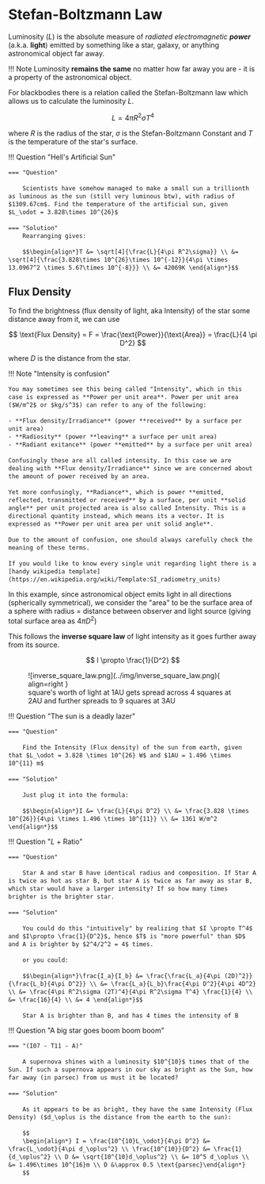 # Stefan-Boltzmann Law

Luminosity ($L$) is the absolute measure of _radiated electromagnetic **power**_ (a.k.a. **light**) emitted by something like a star, galaxy, or anything astronomical object far away.

!!! Note
Luminosity **remains the same** no matter how far away you are - it is a property of the astronomical object.

For blackbodies there is a relation called the Stefan-Boltzmann law which allows us to calculate the luminosity $L$.

$$
L = 4 \pi R^2 \sigma T^4
$$

where $R$ is the radius of the star, $\sigma$ is the Stefan-Boltzmann Constant and $T$ is the temperature of the star's surface.

!!! Question "Hell's Artificial Sun"

    === "Question"

        Scientists have somehow managed to make a small sun a trillionth as luminous as the sun (still very luminous btw), with radius of $1309.67cm$. Find the temperature of the artificial sun, given $L_\odot = 3.828\times 10^{26}$

    === "Solution"
        Rearranging gives:

        $$\begin{align*}T &= \sqrt[4]{\frac{L}{4\pi R^2\sigma}} \\ &= \sqrt[4]{\frac{3.828\times 10^{26}\times 10^{-12}}{4\pi \times 13.0967^2 \times 5.67\times 10^{-8}}} \\ &= 42069K \end{align*}$$

## Flux Density

To find the brightness (flux density of light, aka Intensity) of the star some distance away from it, we can use

$$
\text{Flux Density} = F = \frac{\text{Power}}{\text{Area}} = \frac{L}{4 \pi D^2}
$$

where $D$ is the distance from the star.

!!! Note "Intensity is confusion"

    You may sometimes see this being called "Intensity", which in this case is expressed as **Power per unit area**. Power per unit area ($W/m^2$ or $kg/s^3$) can refer to any of the following:

    - **Flux density/Irradiance** (power **received** by a surface per unit area)
    - **Radiosity** (power **leaving** a surface per unit area)
    - **Radiant exitance** (power **emitted** by a surface per unit area)

    Confusingly these are all called intensity. In this case we are dealing with **Flux density/Irradiance** since we are concerned about the amount of power received by an area.

    Yet more confusingly, **Radiance**, which is power **emitted, reflected, transmitted or received** by a surface, per unit **solid angle** per unit projected area is also called Intensity. This is a directional quantity instead, which means its a vector. It is expressed as **Power per unit area per unit solid angle**.

    Due to the amount of confusion, one should always carefully check the meaning of these terms.

    If you would like to know every single unit regarding light there is a [handy wikipedia template](https://en.wikipedia.org/wiki/Template:SI_radiometry_units)

In this example, since astronomical object emits light in all directions (spherically symmetrical), we consider the "area" to be the surface area of a sphere with radius = distance between observer and light source (giving total surface area as $4\pi D^2$)

This follows the **inverse square law** of light intensity as it goes further away from its source.

$$
I \propto \frac{1}{D^2}
$$

<figure markdown>
  ![inverse_square_law.png](../img/inverse_square_law.png){ align=right }
  <figcaption>square's worth of light at 1AU gets spread across 4 squares at 2AU and further spreads to 9 squares at 3AU</figcaption>
</figure>

!!! Question "The sun is a deadly lazer"

    === "Question"

        Find the Intensity (Flux density) of the sun from earth, given that $L_\odot = 3.828 \times 10^{26} W$ and $1AU = 1.496 \times 10^{11} m$

    === "Solution"

        Just plug it into the formula:

        $$\begin{align*}I &= \frac{L}{4\pi D^2} \\ &= \frac{3.828 \times 10^{26}}{4\pi \times 1.496 \times 10^{11}} \\ &= 1361 W/m^2 \end{align*}$$

!!! Question "$L$ + Ratio"

    === "Question"

        Star A and star B have identical radius and composition. If Star A is twice as hot as star B, but star A is twice as far away as star B, which star would have a larger intensity? If so how many times brighter is the brighter star.

    === "Solution"

        You could do this "intuitively" by realizing that $I \propto T^4$ and $I\propto \frac{1}{D^2}$, hence $T$ is "more powerful" than $D$ and A is brighter by $2^4/2^2 = 4$ times.

        or you could:

        $$\begin{align*}\frac{I_a}{I_b} &= \frac{\frac{L_a}{4\pi (2D)^2}}{\frac{L_b}{4\pi D^2}} \\ &= \frac{L_a}{L_b}\frac{4\pi D^2}{4\pi 4D^2} \\ &= \frac{4\pi R^2\sigma (2T)^4}{4\pi R^2\sigma T^4} \frac{1}{4} \\ &= \frac{16}{4} \\ &= 4 \end{align*}$$

        Star A is brighter than B, and has 4 times the intensity of B

!!! Question "A big star goes boom boom boom"

    === "(I07 - T11 - A)"

        A supernova shines with a luminosity $10^{10}$ times that of the Sun. If such a supernova appears in our sky as bright as the Sun, how far away (in parsec) from us must it be located?

    === "Solution"

        As it appears to be as bright, they have the same Intensity (Flux Density) ($d_\oplus is the distance from the earth to the sun):

        $$
        \begin{align*} I = \frac{10^{10}L_\odot}{4\pi D^2} &= \frac{L_\odot}{4\pi d_\oplus^2} \\ \frac{10^{10}}{D^2} &= \frac{1}{d_\oplus^2} \\ D &= \sqrt{10^{10}d_\oplus^2} \\ &= 10^5 d_\oplus \\ &= 1.496\times 10^{16}m \\ D &\approx 0.5 \text{parsec}\end{align*}
        $$
